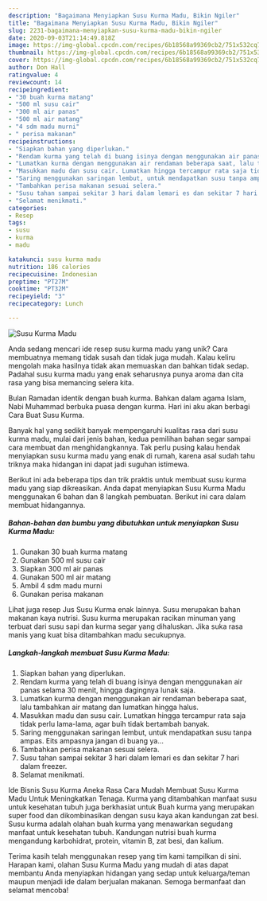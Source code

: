 ```yaml
---
description: "Bagaimana Menyiapkan Susu Kurma Madu, Bikin Ngiler"
title: "Bagaimana Menyiapkan Susu Kurma Madu, Bikin Ngiler"
slug: 2231-bagaimana-menyiapkan-susu-kurma-madu-bikin-ngiler
date: 2020-09-03T21:14:49.818Z
image: https://img-global.cpcdn.com/recipes/6b18568a99369cb2/751x532cq70/susu-kurma-madu-foto-resep-utama.jpg
thumbnail: https://img-global.cpcdn.com/recipes/6b18568a99369cb2/751x532cq70/susu-kurma-madu-foto-resep-utama.jpg
cover: https://img-global.cpcdn.com/recipes/6b18568a99369cb2/751x532cq70/susu-kurma-madu-foto-resep-utama.jpg
author: Don Hall
ratingvalue: 4
reviewcount: 14
recipeingredient:
- "30 buah kurma matang"
- "500 ml susu cair"
- "300 ml air panas"
- "500 ml air matang"
- "4 sdm madu murni"
- " perisa makanan"
recipeinstructions:
- "Siapkan bahan yang diperlukan."
- "Rendam kurma yang telah di buang isinya dengan menggunakan air panas selama 30 menit, hingga dagingnya lunak saja."
- "Lumatkan kurma dengan menggunakan air rendaman beberapa saat, lalu tambahkan air matang dan lumatkan hingga halus."
- "Masukkan madu dan susu cair. Lumatkan hingga tercampur rata saja tidak perlu lama-lama, agar buih tidak bertambah banyak."
- "Saring menggunakan saringan lembut, untuk mendapatkan susu tanpa ampas. Eits ampasnya jangan di buang ya..."
- "Tambahkan perisa makanan sesuai selera."
- "Susu tahan sampai sekitar 3 hari dalam lemari es dan sekitar 7 hari dalam freezer."
- "Selamat menikmati."
categories:
- Resep
tags:
- susu
- kurma
- madu

katakunci: susu kurma madu 
nutrition: 186 calories
recipecuisine: Indonesian
preptime: "PT27M"
cooktime: "PT32M"
recipeyield: "3"
recipecategory: Lunch

---
```



![Susu Kurma Madu](https://img-global.cpcdn.com/recipes/6b18568a99369cb2/751x532cq70/susu-kurma-madu-foto-resep-utama.jpg)

Anda sedang mencari ide resep susu kurma madu yang unik? Cara membuatnya memang tidak susah dan tidak juga mudah. Kalau keliru mengolah maka hasilnya tidak akan memuaskan dan bahkan tidak sedap. Padahal susu kurma madu yang enak seharusnya punya aroma dan cita rasa yang bisa memancing selera kita.

Bulan Ramadan identik dengan buah kurma. Bahkan dalam agama Islam, Nabi Muhammad berbuka puasa dengan kurma. Hari ini aku akan berbagi Cara Buat Susu Kurma.

Banyak hal yang sedikit banyak mempengaruhi kualitas rasa dari susu kurma madu, mulai dari jenis bahan, kedua pemilihan bahan segar sampai cara membuat dan menghidangkannya. Tak perlu pusing kalau hendak menyiapkan susu kurma madu yang enak di rumah, karena asal sudah tahu triknya maka hidangan ini dapat jadi suguhan istimewa.


Berikut ini ada beberapa tips dan trik praktis untuk membuat susu kurma madu yang siap dikreasikan. Anda dapat menyiapkan Susu Kurma Madu menggunakan 6 bahan dan 8 langkah pembuatan. Berikut ini cara dalam membuat hidangannya.

<!--inarticleads1-->

##### Bahan-bahan dan bumbu yang dibutuhkan untuk menyiapkan Susu Kurma Madu:

1. Gunakan 30 buah kurma matang
1. Gunakan 500 ml susu cair
1. Siapkan 300 ml air panas
1. Gunakan 500 ml air matang
1. Ambil 4 sdm madu murni
1. Gunakan  perisa makanan


Lihat juga resep Jus Susu Kurma enak lainnya. Susu merupakan bahan makanan kaya nutrisi. Susu kurma merupakan racikan minuman yang terbuat dari susu sapi dan kurma segar yang dihaluskan. Jika suka rasa manis yang kuat bisa ditambahkan madu secukupnya. 

<!--inarticleads2-->

##### Langkah-langkah membuat Susu Kurma Madu:

1. Siapkan bahan yang diperlukan.
1. Rendam kurma yang telah di buang isinya dengan menggunakan air panas selama 30 menit, hingga dagingnya lunak saja.
1. Lumatkan kurma dengan menggunakan air rendaman beberapa saat, lalu tambahkan air matang dan lumatkan hingga halus.
1. Masukkan madu dan susu cair. Lumatkan hingga tercampur rata saja tidak perlu lama-lama, agar buih tidak bertambah banyak.
1. Saring menggunakan saringan lembut, untuk mendapatkan susu tanpa ampas. Eits ampasnya jangan di buang ya...
1. Tambahkan perisa makanan sesuai selera.
1. Susu tahan sampai sekitar 3 hari dalam lemari es dan sekitar 7 hari dalam freezer.
1. Selamat menikmati.


Ide Bisnis Susu Kurma Aneka Rasa Cara Mudah Membuat Susu Kurma Madu Untuk Meningkatkan Tenaga. Kurma yang ditambahkan manfaat susu untuk kesehatan tubuh juga berkhasiat untuk Buah kurma yang merupakan super food dan dikombinasikan dengan susu kaya akan kandungan zat besi. Susu kurma adalah olahan buah kurma yang menawarkan segudang manfaat untuk kesehatan tubuh. Kandungan nutrisi buah kurma mengandung karbohidrat, protein, vitamin B, zat besi, dan kalium. 

Terima kasih telah menggunakan resep yang tim kami tampilkan di sini. Harapan kami, olahan Susu Kurma Madu yang mudah di atas dapat membantu Anda menyiapkan hidangan yang sedap untuk keluarga/teman maupun menjadi ide dalam berjualan makanan. Semoga bermanfaat dan selamat mencoba!

